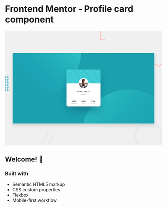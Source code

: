 # Frontend Mentor - Profile card component

![Design preview for the Profile card component coding challenge](./design/desktop-preview.jpg)

## Welcome! 👋


### Built with

- Semantic HTML5 markup
- CSS custom properties
- Flexbox
- Mobile-first workflow